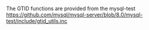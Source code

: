 
The GTID functions are provided from the mysql-test
https://github.com/mysql/mysql-server/blob/8.0/mysql-test/include/gtid_utils.inc
